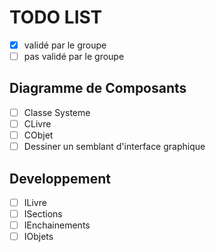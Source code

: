 TODO LIST
=========

- [x] validé par le groupe 
- [ ] pas validé par le groupe 

Diagramme de Composants
-----------------------

- [ ] Classe Systeme
- [ ] CLivre
- [ ] CObjet
- [ ] Dessiner un semblant d'interface graphique

Developpement
-------------

- [ ] ILivre
- [ ] ISections
- [ ] IEnchainements
- [ ] IObjets
